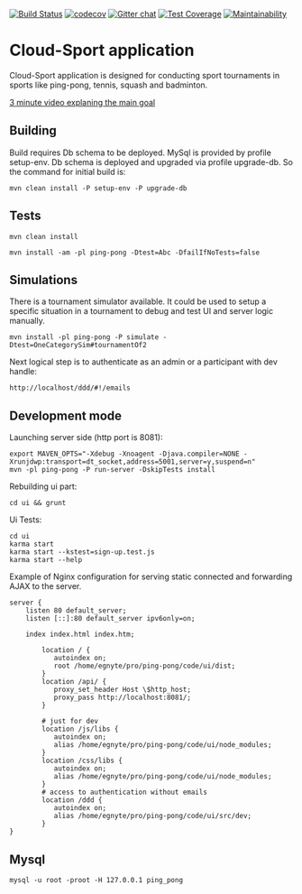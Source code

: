 [![Build Status](https://travis-ci.org/yaitskov/ping-pong.svg?branch=master)](https://travis-ci.org/yaitskov/ping-pong)
[![codecov](https://codecov.io/gh/yaitskov/ping-pong/branch/master/graph/badge.svg)](https://codecov.io/gh/yaitskov/ping-pong)
[![Gitter chat](https://badges.gitter.im/gitterHQ/gitter.png)](https://gitter.im/cloud-sport-org)
[![Test Coverage](https://api.codeclimate.com/v1/badges/a0215c65e53967d7c18e/test_coverage)](https://codeclimate.com/github/yaitskov/ping-pong/test_coverage)
[![Maintainability](https://api.codeclimate.com/v1/badges/a0215c65e53967d7c18e/maintainability)](https://codeclimate.com/github/yaitskov/ping-pong/maintainability)


#  Cloud-Sport application

Cloud-Sport application is designed for conducting sport tournaments
in sports like ping-pong, tennis, squash and badminton.


[3 minute video explaning the main goal](https://www.youtube.com/watch?v=4-dI_iO-GBo&t=110s)


## Building

Build requires Db schema to be deployed.
MySql is provided by profile setup-env.
Db schema is deployed and upgraded via profile upgrade-db.
So the command for initial build is:
```
mvn clean install -P setup-env -P upgrade-db
```

## Tests

```
mvn clean install
```

```
mvn install -am -pl ping-pong -Dtest=Abc -DfailIfNoTests=false
```

## Simulations

There is a tournament simulator available.  It could be used to setup
a specific situation in a tournament to debug and test UI and server
logic manually.

```
mvn install -pl ping-pong -P simulate -Dtest=OneCategorySim#tournamentOf2
```

Next logical step is to authenticate as an admin or a participant with dev handle:
```
http://localhost/ddd/#!/emails
```

## Development mode

Launching server side (http port is 8081):
```
export MAVEN_OPTS="-Xdebug -Xnoagent -Djava.compiler=NONE -Xrunjdwp:transport=dt_socket,address=5001,server=y,suspend=n"
mvn -pl ping-pong -P run-server -DskipTests install
```

Rebuilding ui part:
```
cd ui && grunt
```

Ui Tests:
```
cd ui
karma start
karma start --kstest=sign-up.test.js
karma start --help
```

Example of Nginx configuration for serving static connected and
forwarding AJAX to the server.
```
server {
	listen 80 default_server;
	listen [::]:80 default_server ipv6only=on;

	index index.html index.htm;

        location / {
           autoindex on;
           root /home/egnyte/pro/ping-pong/code/ui/dist;
        }
        location /api/ {
           proxy_set_header Host \$http_host;
           proxy_pass http://localhost:8081/;
        }

        # just for dev
        location /js/libs {
           autoindex on;
           alias /home/egnyte/pro/ping-pong/code/ui/node_modules;
        }
        location /css/libs {
           autoindex on;
           alias /home/egnyte/pro/ping-pong/code/ui/node_modules;
        }
        # access to authentication without emails
        location /ddd {
           autoindex on;
           alias /home/egnyte/pro/ping-pong/code/ui/src/dev;
        }
}
```

## Mysql

```
mysql -u root -proot -H 127.0.0.1 ping_pong
```
